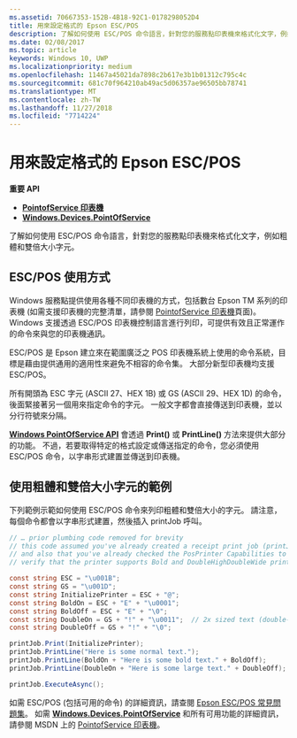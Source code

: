 ```yaml
---
ms.assetid: 70667353-152B-4B18-92C1-0178298052D4
title: 用來設定格式的 Epson ESC/POS
description: 了解如何使用 ESC/POS 命令語言，針對您的服務點印表機來格式化文字，例如粗體和雙倍大小字元。
ms.date: 02/08/2017
ms.topic: article
keywords: Windows 10, UWP
ms.localizationpriority: medium
ms.openlocfilehash: 11467a45021da7898c2b617e3b1b01312c795c4c
ms.sourcegitcommit: 681c70f964210ab49ac5d06357ae96505bb78741
ms.translationtype: MT
ms.contentlocale: zh-TW
ms.lasthandoff: 11/27/2018
ms.locfileid: "7714224"
---
```

# <a name="epson-escpos-with-formatting"></a>用來設定格式的 Epson ESC/POS


**重要 API**

-   [**PointofService 印表機**](https://msdn.microsoft.com/library/windows/apps/Mt426652)
-   [**Windows.Devices.PointOfService**](https://msdn.microsoft.com/library/windows/apps/Dn298071)

了解如何使用 ESC/POS 命令語言，針對您的服務點印表機來格式化文字，例如粗體和雙倍大小字元。

## <a name="escpos-usage"></a>ESC/POS 使用方式

Windows 服務點提供使用各種不同印表機的方式，包括數台 Epson TM 系列的印表機 (如需支援印表機的完整清單，請參閱 [PointofService 印表機](https://msdn.microsoft.com/library/windows/apps/Mt426652)頁面)。 Windows 支援透過 ESC/POS 印表機控制語言進行列印，可提供有效且正常運作的命令來與您的印表機通訊。

ESC/POS 是 Epson 建立來在範圍廣泛之 POS 印表機系統上使用的命令系統，目標是藉由提供通用的適用性來避免不相容的命令集。 大部分新型印表機均支援 ESC/POS。

所有開頭為 ESC 字元 (ASCII 27、HEX 1B) 或 GS (ASCII 29、HEX 1D) 的命令，後面緊接著另一個用來指定命令的字元。 一般文字都會直接傳送到印表機，並以分行符號來分隔。

[**Windows PointOfService API**](https://msdn.microsoft.com/library/windows/apps/Dn298071) 會透過 **Print()** 或 **PrintLine()** 方法來提供大部分的功能。 不過，若要取得特定的格式設定或傳送指定的命令，您必須使用 ESC/POS 命令，以字串形式建置並傳送到印表機。

## <a name="example-using-bold-and-double-size-characters"></a>使用粗體和雙倍大小字元的範例

下列範例示範如何使用 ESC/POS 命令來列印粗體和雙倍大小的字元。 請注意，每個命令都會以字串形式建置，然後插入 printJob 呼叫。

```csharp
// … prior plumbing code removed for brevity
// this code assumed you've already created a receipt print job (printJob)
// and also that you've already checked the PosPrinter Capabilities to
// verify that the printer supports Bold and DoubleHighDoubleWide print modes

const string ESC = "\u001B";
const string GS = "\u001D";
const string InitializePrinter = ESC + "@";
const string BoldOn = ESC + "E" + "\u0001";
const string BoldOff = ESC + "E" + "\0";
const string DoubleOn = GS + "!" + "\u0011";  // 2x sized text (double-high + double-wide)
const string DoubleOff = GS + "!" + "\0";

printJob.Print(InitializePrinter);
printJob.PrintLine("Here is some normal text.");
printJob.PrintLine(BoldOn + "Here is some bold text." + BoldOff);
printJob.PrintLine(DoubleOn + "Here is some large text." + DoubleOff);

printJob.ExecuteAsync();
```

如需 ESC/POS (包括可用的命令) 的詳細資訊，請查閱 [Epson ESC/POS 常見問題集](http://content.epson.de/fileadmin/content/files/RSD/downloads/escpos.pdf)。 如需 [**Windows.Devices.PointOfService**](https://msdn.microsoft.com/library/windows/apps/Dn298071) 和所有可用功能的詳細資訊，請參閱 MSDN 上的 [PointofService 印表機](https://msdn.microsoft.com/library/windows/apps/Mt426652)。
